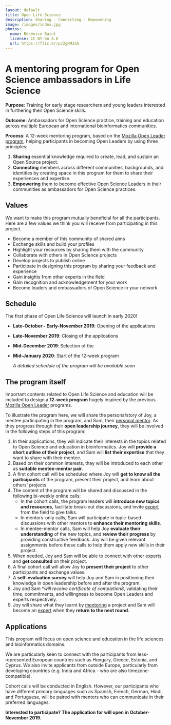 ```yaml
---
layout: default
title: Open Life Science
description: Sharing - Connecting - Empowering
image: /images/index.jpg
photos:
  name: Bérénice Batut
  license: CC BY-SA 4.0
  url: https://flic.kr/p/2gHMJah
---
```




# A mentoring program for Open Science ambassadors in Life Science


**Purpose**: Training for early stage researchers and young leaders interested in furthering their 
Open Science skills.

**Outcome**: Ambassadors for Open Science practice, training and education across multiple European 
and international bioinformatics communities. 

**Process**: A 12-week mentoring program, based on the [Mozilla Open Leader program](https://foundation.mozilla.org/en/opportunity/mozilla-open-leaders/), helping participants in becoming Open Leaders by using three principles:

1. **Sharing** essential knowledge required to create, lead, and sustain an Open Source project.
2. **Connecting** members across different communities, backgrounds, and identities by creating space in this program for them to share their experiences and expertise.
3. **Empowering** them to become effective Open Science Leaders in their communities as ambassadors for Open Science practices.


## Values


We want to make this program mutually beneficial for all the participants. 
Here are a few values we think you will receive from participating in this project.

- Become a member of this community of shared aims
- Exchange skills and build your profiles
- Highlight your resources by sharing them with the community
- Collaborate with others in Open Science projects
- Develop projects to publish online
- Participate in designing this program by sharing your feedback and experience
- Gain insights from other experts in the field
- Gain recognition and acknowledgement for your work
- Become leaders and embassadors of Open Science in your network

## Schedule

The first phase of Open Life Science will launch in early 2020!

- **Late-October - Early-November 2019**: Opening of the applications
- **Late-November 2019**: Closing of the applications
- **Mid-December 2019**: Selection of the 
- **Mid-January 2020**: Start of the 12-week program

    *A detailed schedule of the program will be available soon*


## The program itself

Important contents related to Open Life Science and education will be included to design a **12-week program** hugely inspired by the previous [Mozilla Open Leader](https://foundation.mozilla.org/en/opportunity/mozilla-open-leaders/) programs. 

To illustrate the program here, we will share the persona/story of Joy, a mentee participating in the program, and Sam, their [personal mentor](about#mentors). As they progress through their **open leadership journey**, they will be involved in the following steps of this program:

1. In their applications, they will indicate their interests in the topics related to Open Science and education in bioinformatics. Joy will **provide a short outline of their project**, and Sam will **list their expertise** that they want to share with their mentee. 
2. Based on their common interests, they will be introduced to each other as **suitable mentee-mentor pair**.
3. A first cohort call will be scheduled where Joy will **get to know all the participants** of the program, present their project, and learn about others' projects. 
4. The content of the program will be shared and discussed in the following bi-weekly online calls:
    - In the cohort calls, the program leaders will **introduce new topics and resources**, facilitate break-out discussions, and invite [expert](about#experts) from the field to give talks.
    - In mentors-only calls, Sam will participate in topic-based discussions with other mentors to **enhance their mentoring skills**.
    - In mentee-mentor calls, Sam will help Joy **evaluate their understanding** of the new topics, and **review their progress** by providing constructive feedback. Joy will be given relevant assignments before these calls to help them apply new skills in their project.
5. When needed, Joy and Sam will be able to connect with other [experts](about#experts) and **get consulted** on their project.
6. A final cohort call will allow Joy to **present their project** to other participants and exchange values.
7. A **self-evaluation survey** will help Joy and Sam in positioning their knowledge in open leadership before and after the program.
8. Joy and Sam **will receive certificate of completion8*, validating their time, commitments, and willingness to become Open Leaders and experts respectively.
9. Joy will share what they learnt by [mentoring](about#mentors) a project and Sam will become an [expert](about#experts) when they **return to the next round**.


## Applications


This program will focus on open science and education in the life sciences and bioinformatics domains.

We are particularly keen to connect with the participants from less-represented European countries such as Hungary, Greece, Estonia, and Cyprus. We also invite applicants from outside Europe, particularly from developing countries (e.g. India and Africa - who are also timezone-compatible).

Cohort calls will be conducted in English. However, our participants who have different primary languages such as Spanish, French, German, Hindi, and Portuguese, will be paired with mentors who can communicate in their preferred languages.

**Interested to participate? The application for will open in October-November 2019.**
